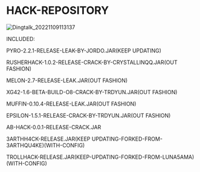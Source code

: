 # HACK-REPOSITORY

![Dingtalk_20221109113137](https://user-images.githubusercontent.com/99331833/200734972-37b9d8e0-4a64-4f69-be30-eb58127d6c6f.jpg)

INCLUDED:

PYRO-2.2.1-RELEASE-LEAK-BY-JORDO.JAR(KEEP UPDATING)

RUSHERHACK-1.0.2-RELEASE-CRACK-BY-CRYSTALLINQQ.JAR(OUT FASHION)

MELON-2.7-RELEASE-LEAK.JAR(OUT FASHION)

XG42-1.6-BETA-BUILD-O8-CRACK-BY-TRDYUN.JAR(OUT FASHION)

MUFFIN-0.10.4-RELEASE-LEAK.JAR(OUT FASHION)

EPSILON-1.5.1-RELEASE-CRACK-BY-TRDYUN.JAR(OUT FASHION)

AB-HACK-0.0.1-RELEASE-CRACK.JAR

3ARTHH4CK-RELEASE.JAR(KEEP UPDATING-FORKED-FROM-3ARTHQU4KE)(WITH-CONFIG)

TROLLHACK-RELEASE.JAR(KEEP-UPDATING-FORKED-FROM-LUNA5AMA)(WITH-CONFIG)
